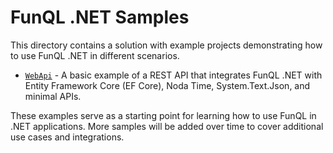 # FunQL .NET Samples

This directory contains a solution with example projects demonstrating how to use FunQL .NET in different scenarios.

- [`WebApi`](./WebApi) - A basic example of a REST API that integrates FunQL .NET with Entity Framework Core (EF Core),
  Noda Time, System.Text.Json, and minimal APIs.

These examples serve as a starting point for learning how to use FunQL in .NET applications. More samples will be added
over time to cover additional use cases and integrations.